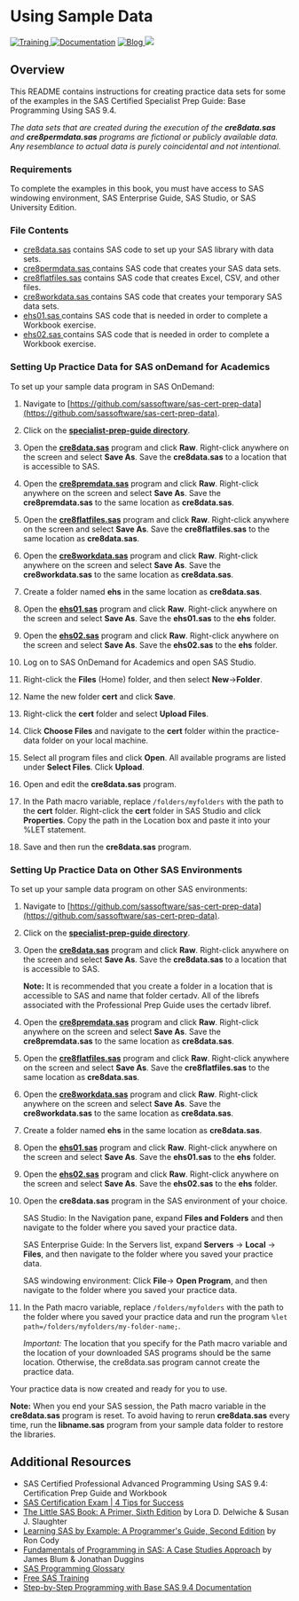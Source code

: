 # Using Sample Data
  <a href="https://www.sas.com/certify"> <img src="https://img.shields.io/badge/-SAS%20Training-red.svg?" alt="Training"> </a>
  <a href="https://documentation.sas.com"> <img src="https://img.shields.io/badge/-Documentation-yellowgreen.svg?" alt="Documentation"></a>
  <a href="https://blogs.sas.com/content/topic/programming-tips/">     <img src="https://img.shields.io/badge/Blog-Programming%20Tips-blue.svg?" alt="Blog"> </a> 
    <a href="https://communities.sas.com" alt=SAS Communities> <img src="https://img.shields.io/badge/-SAS%20Communities-orange">  </a>

## Overview
This README contains instructions for creating practice data sets for some of the examples in the SAS Certified Specialist Prep Guide: Base Programming Using SAS 9.4. 

*The data sets that are created during the execution of the **cre8data.sas** and **cre8permdata.sas** programs are fictional or publicly available data. Any resemblance to actual data is purely coincidental and not intentional.*

### Requirements
To complete the examples in this book, you must have access to SAS windowing environment, SAS Enterprise Guide, SAS Studio, or SAS University Edition.
### File Contents
- [cre8data.sas](https://github.com/sassoftware/sas-cert-prep-data/blob/master/specialist-prep-guide/cre8data.sas) contains SAS code to set up your SAS library with data sets. 
- [cre8permdata.sas ](https://github.com/sassoftware/sas-cert-prep-data/blob/master/specialist-prep-guide/cre8permdata.sas) contains SAS code that creates your SAS data sets. 
- [cre8flatfiles.sas](https://github.com/sassoftware/sas-cert-prep-data/blob/master/specialist-prep-guide/cre8flatfiles.sas) contains SAS code that creates Excel, CSV, and other files. 
- [cre8workdata.sas ](https://github.com/sassoftware/sas-cert-prep-data/blob/master/specialist-prep-guide/cre8workdata.sas) contains SAS code that creates your temporary SAS data sets. 
- [ehs01.sas ](https://github.com/sassoftware/sas-cert-prep-data/blob/master/specialist-prep-guide/ehs01.sas) contains SAS code that is needed in order to complete a Workbook exercise.
- [ehs02.sas ](https://github.com/sassoftware/sas-cert-prep-data/blob/master/specialist-prep-guide/ehs02.sas) contains SAS code that is needed in order to complete a Workbook exercise.
### Setting Up Practice Data for SAS onDemand for Academics
To set up your sample data program in SAS OnDemand:
1. Navigate to [https://github.com/sassoftware/sas-cert-prep-data](https://github.com/sassoftware/sas-cert-prep-data).
2. Click on the **[specialist-prep-guide directory](https://github.com/sassoftware/sas-cert-prep-data/tree/master/specialist-prep-guide)**.
3. Open the **[cre8data.sas](https://github.com/sassoftware/sas-cert-prep-data/blob/master/specialist-prep-guide/cre8data.sas)** program and click **Raw**. Right-click anywhere on the screen and select **Save As**. Save the **cre8data.sas** to a location that is accessible to SAS.
4. Open the **[cre8premdata.sas](https://github.com/sassoftware/sas-cert-prep-data/blob/master/specialist-prep-guide/cre8permdata.sas)** program and click **Raw**. Right-click anywhere on the screen and select **Save As**. Save the **cre8premdata.sas** to the same location as **cre8data.sas**. 
5. Open the **[cre8flatfiles.sas](https://github.com/sassoftware/sas-cert-prep-data/blob/master/specialist-prep-guide/cre8flatfiles.sas)** program and click **Raw**. Right-click anywhere on the screen and select **Save As**. Save the **cre8flatfiles.sas** to the same location as **cre8data.sas**.
6. Open the **[cre8workdata.sas](https://github.com/sassoftware/sas-cert-prep-data/blob/master/specialist-prep-guide/cre8workdata.sas)** program and click **Raw**. Right-click anywhere on the screen and select **Save As**. Save the **cre8workdata.sas** to the same location as **cre8data.sas**. 
7. Create a folder named **ehs** in the same location as **cre8data.sas**. 
8. Open the **[ehs01.sas](https://github.com/sassoftware/sas-cert-prep-data/blob/master/specialist-prep-guide/ehs01.sas)** program and click **Raw**. Right-click anywhere on the screen and select **Save As**. Save the **ehs01.sas** to the **ehs** folder. 
9. Open the **[ehs02.sas](https://github.com/sassoftware/sas-cert-prep-data/blob/master/specialist-prep-guide/ehs02.sas)** program and click **Raw**. Right-click anywhere on the screen and select **Save As**. Save the **ehs02.sas** to the **ehs** folder. 

10. Log on to SAS OnDemand for Academics and open SAS Studio.
11. Right-click the **Files** (Home) folder, and then select **New**→**Folder**.
12. Name the new folder **cert** and click **Save**.
13. Right-click the **cert** folder and select **Upload Files**.
14. Click **Choose Files** and navigate to the **cert** folder within the practice-data folder on your local machine.
15. Select all program files and click **Open**. All available programs are listed under **Select Files**. Click **Upload**.
16. Open and edit the **cre8data.sas** program.
17. In the Path macro variable, replace `/folders/myfolders` with the path to the **cert** folder. Right-click the **cert** folder in SAS Studio and click **Properties**. Copy the path in the Location box and paste it into your %LET statement. 
18. Save and then run the **cre8data.sas** program.

### Setting Up Practice Data on Other SAS Environments

To set up your sample data program on other SAS environments:
1. Navigate to [https://github.com/sassoftware/sas-cert-prep-data](https://github.com/sassoftware/sas-cert-prep-data).
2. Click on the **[specialist-prep-guide directory](https://github.com/sassoftware/sas-cert-prep-data/tree/master/specialist-prep-guide)**.
3. Open the **[cre8data.sas](https://github.com/sassoftware/sas-cert-prep-data/blob/master/professional-prep-guide/cre8data.sas)** program and click **Raw**. Right-click anywhere on the screen and select **Save As**. Save the **cre8data.sas** to a location that is accessible to SAS. 

	**Note:** It is recommended that you create a folder in a location that is accessible to SAS and name that folder certadv. All of the librefs associated with the Professional Prep Guide uses the certadv libref. 

4. Open the **[cre8premdata.sas](https://github.com/sassoftware/sas-cert-prep-data/blob/master/professional-prep-guide/cre8permdata.sas)** program and click **Raw**. Right-click anywhere on the screen and select **Save As**. Save the **cre8premdata.sas** to the same location as **cre8data.sas**. 

5. Open the **[cre8flatfiles.sas](https://github.com/sassoftware/sas-cert-prep-data/blob/master/professional-prep-guide/cre8flatfiles.sas)** program and click **Raw**. Right-click anywhere on the screen and select **Save As**. Save the **cre8flatfiles.sas** to the same location as **cre8data.sas**.

6. Open the **[cre8workdata.sas](https://github.com/sassoftware/sas-cert-prep-data/blob/master/professional-prep-guide/cre8workdata.sas)** program and click **Raw**. Right-click anywhere on the screen and select **Save As**. Save the **cre8workdata.sas** to the same location as **cre8data.sas**. 

7. Create a folder named **ehs** in the same location as **cre8data.sas**. 

8. Open the **[ehs01.sas](https://github.com/sassoftware/sas-cert-prep-data/blob/master/professional-prep-guide/ehs01.sas)** program and click **Raw**. Right-click anywhere on the screen and select **Save As**. Save the **ehs01.sas** to the **ehs** folder. 

9. Open the **[ehs02.sas](https://github.com/sassoftware/sas-cert-prep-data/blob/master/professional-prep-guide/ehs02.sas)** program and click **Raw**. Right-click anywhere on the screen and select **Save As**. Save the **ehs02.sas** to the **ehs** folder. 

10. Open the **cre8data.sas** program in the SAS environment of your choice. 

	SAS Studio: In the Navigation pane, expand **Files and Folders** and then navigate to the folder where you saved your practice data. 
	
	SAS Enterprise Guide: In the Servers list, expand **Servers** → **Local** → **Files**, and then navigate to the folder where you saved your practice data. 

	SAS windowing environment: Click **File**→ **Open Program**, and then navigate to the folder where you saved your practice data. 

11. In the Path macro variable, replace `/folders/myfolders` with the path to the folder where you saved your practice data and run the program `%let path=/folders/myfolders/my-folder-name;`.

	*Important:* The location that you specify for the Path macro variable and the location of your downloaded SAS programs should be the same location. Otherwise, the cre8data.sas program cannot create the practice data.

Your practice data is now created and ready for you to use. 
	
**Note:** When you end your SAS session, the Path macro variable in the **cre8data.sas** program is reset. To avoid having to rerun **cre8data.sas** every time, run the **libname.sas** program from your sample data folder to restore the libraries.
	
## Additional Resources
* SAS Certified Professional Advanced Programming Using SAS 9.4: Certification Prep Guide and Workbook
* [SAS Certification Exam | 4 Tips for Success](https://www.youtube.com/watch?v=OpQ0SMNXiYE&list=PLVV6eZFA22QwrXd6nSDU18E6XgXSMOs87&index=12&t=0s)
* [The Little SAS Book: A Primer, Sixth Edition](https://www.sas.com/store/prodBK_73044_en.html?storeCode=SAS_US) by Lora D. Delwiche & Susan J. Slaughter
* [Learning SAS by Example: A Programmer's Guide, Second Edition](https://www.sas.com/store/books/categories/getting-started/learning-sas-by-example-a-programmer-s-guide-second-edition/prodBK_71442_en.html) by Ron Cody
* [Fundamentals of Programming in SAS: A Case Studies Approach](https://www.sas.com/store/books/categories/getting-started/fundamentals-of-programming-in-sas-a-case-studies-approach/prodBK_71342_en.html) by James Blum & Jonathan Duggins
* [SAS Programming Glossary](https://documentation.sas.com/?cdcId=pgmsascdc&cdcVersion=9.4_3.4&docsetId=pgmsasgl&docsetTarget=glossary.htm)
* [Free SAS Training](https://www.sas.com/en_us/training/offers/free-training.html)
* [Step-by-Step Programming with Base SAS 9.4 Documentation](https://go.documentation.sas.com/?cdcId=pgmsascdc&cdcVersion=9.4_3.4&docsetId=basess&docsetTarget=titlepage.htm)
